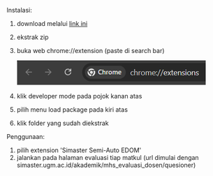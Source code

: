 Instalasi:
1. download melalui [link ini](https://download-directory.github.io/?url=https://github.com/hilmoo/simaster_tools/tree/main/Extensions/auto%20edom)
2. ekstrak zip
3. buka web chrome://extension (paste di search bar)
   
   ![langkah 4](./img/langkah4.png)
5. klik developer mode pada pojok kanan atas
6. pilih menu load package pada kiri atas
7. klik folder yang sudah diekstrak

Penggunaan:
1. pilih extension 'Simaster Semi-Auto EDOM'
2. jalankan pada halaman evaluasi tiap matkul (url dimulai dengan simaster.ugm.ac.id/akademik/mhs_evaluasi_dosen/quesioner)
